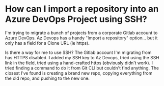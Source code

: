 
# How can I import a repository into an Azure DevOps Project using SSH?

I'm trying to migrate a bunch of projects from a corporate Gitlab account to Azure DevOps. Az Devops has a handy "Import a repository" option... but it only has a field for a Clone URL (ie https).

Is there a way for me to use SSH? The Gitlab account I'm migrating from has HTTPS disabled.
I added my SSH key to Az Devops, tried using the SSH link in the field, tried using a hand-crafted https (obviously didn't work).
I tried finding a command to do it from Git CLI but couldn't find anything. The closest I've found is creating a brand new repo, copying everything from the old repo, and pushing to the new one.

        